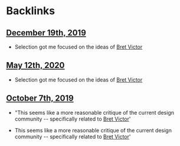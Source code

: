 
# Backlinks
## [December 19th, 2019](<December 19th, 2019.md>)
- Selection got me focused on the ideas of [Bret Victor](<Bret Victor.md>)

## [May 12th, 2020](<May 12th, 2020.md>)
- Selection got me focused on the ideas of [Bret Victor](<Bret Victor.md>)

## [October 7th, 2019](<October 7th, 2019.md>)
- "This seems like a more reasonable critique of the current design community -- specifically related to [Bret Victor](<Bret Victor.md>)'

- This seems like a more reasonable critique of the current design community -- specifically related to [Bret Victor](<Bret Victor.md>)'

